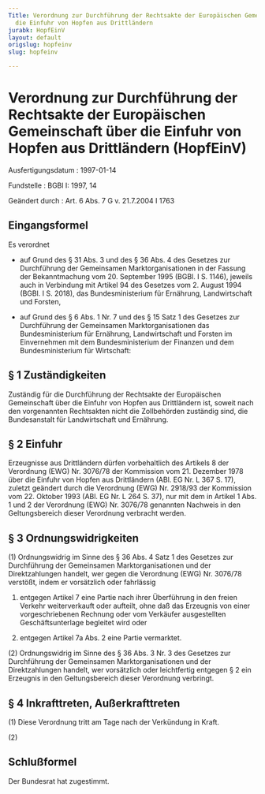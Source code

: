 ```yaml
---
Title: Verordnung zur Durchführung der Rechtsakte der Europäischen Gemeinschaft über
  die Einfuhr von Hopfen aus Drittländern
jurabk: HopfEinV
layout: default
origslug: hopfeinv
slug: hopfeinv

---
```


# Verordnung zur Durchführung der Rechtsakte der Europäischen Gemeinschaft über die Einfuhr von Hopfen aus Drittländern (HopfEinV)

Ausfertigungsdatum
:   1997-01-14

Fundstelle
:   BGBl I: 1997, 14

Geändert durch
:   Art. 6 Abs. 7 G v. 21.7.2004 I 1763


## Eingangsformel

Es verordnet

-   auf Grund des § 31 Abs. 3 und des § 36 Abs. 4 des Gesetzes zur
    Durchführung der Gemeinsamen Marktorganisationen in der Fassung der
    Bekanntmachung vom 20. September 1995 (BGBl. I S. 1146), jeweils auch
    in Verbindung mit Artikel 94 des Gesetzes vom 2. August 1994 (BGBl. I
    S. 2018), das Bundesministerium für Ernährung, Landwirtschaft und
    Forsten,


-   auf Grund des § 6 Abs. 1 Nr. 7 und des § 15 Satz 1 des Gesetzes zur
    Durchführung der Gemeinsamen Marktorganisationen das Bundesministerium
    für Ernährung, Landwirtschaft und Forsten im Einvernehmen mit dem
    Bundesministerium der Finanzen und dem Bundesministerium für
    Wirtschaft:





## § 1 Zuständigkeiten

Zuständig für die Durchführung der Rechtsakte der Europäischen
Gemeinschaft über die Einfuhr von Hopfen aus Drittländern ist, soweit
nach den vorgenannten Rechtsakten nicht die Zollbehörden zuständig
sind, die Bundesanstalt für Landwirtschaft und Ernährung.


## § 2 Einfuhr

Erzeugnisse aus Drittländern dürfen vorbehaltlich des Artikels 8 der
Verordnung (EWG) Nr. 3076/78 der Kommission vom 21. Dezember 1978 über
die Einfuhr von Hopfen aus Drittländern (ABl. EG Nr. L 367 S. 17),
zuletzt geändert durch die Verordnung (EWG) Nr. 2918/93 der Kommission
vom 22. Oktober 1993 (ABl. EG Nr. L 264 S. 37), nur mit dem in Artikel
1 Abs. 1 und 2 der Verordnung (EWG) Nr. 3076/78 genannten Nachweis in
den Geltungsbereich dieser Verordnung verbracht werden.


## § 3 Ordnungswidrigkeiten

(1) Ordnungswidrig im Sinne des § 36 Abs. 4 Satz 1 des Gesetzes zur
Durchführung der Gemeinsamen Marktorganisationen und der
Direktzahlungen handelt, wer gegen die Verordnung (EWG) Nr. 3076/78
verstößt, indem er vorsätzlich oder fahrlässig

1.  entgegen Artikel 7 eine Partie nach ihrer Überführung in den freien
    Verkehr weiterverkauft oder aufteilt, ohne daß das Erzeugnis von einer
    vorgeschriebenen Rechnung oder vom Verkäufer ausgestellten
    Geschäftsunterlage begleitet wird oder


2.  entgegen Artikel 7a Abs. 2 eine Partie vermarktet.




(2) Ordnungswidrig im Sinne des § 36 Abs. 3 Nr. 3 des Gesetzes zur
Durchführung der Gemeinsamen Marktorganisationen und der
Direktzahlungen handelt, wer vorsätzlich oder leichtfertig entgegen §
2 ein Erzeugnis in den Geltungsbereich dieser Verordnung verbringt.


## § 4 Inkrafttreten, Außerkrafttreten

(1) Diese Verordnung tritt am Tage nach der Verkündung in Kraft.

(2)


## Schlußformel

Der Bundesrat hat zugestimmt.

